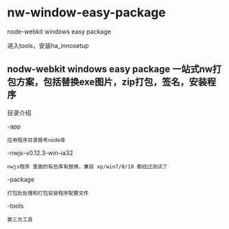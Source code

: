 # nw-window-easy-package
node-webkit windows easy package

 进入tools，安装ha_innosetup 

## nodw-webkit windows easy package 一站式nw打包方案，包括替换exe图片，zip打包，签名，安装程序

目录介绍

-app 

    应用程序目录报考node库
  
-nwjs-v0.12.3-win-ia32 

    nwjs程序 里面的有些库有替换，兼容 xp/win7/8/10 都经过测试了

-package

    打包批处理和打包安装程序配置文件

-tools

    第三方工具


